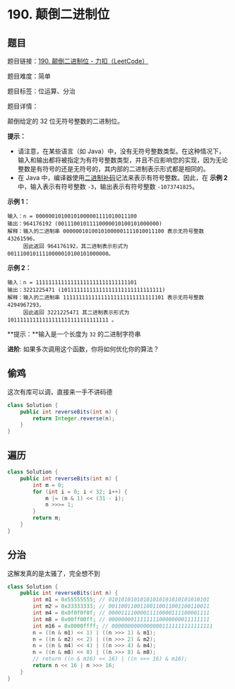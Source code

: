 # 190. 颠倒二进制位

## 题目

题目链接：[190. 颠倒二进制位 - 力扣（LeetCode）](https://leetcode.cn/problems/reverse-bits/description/)

题目难度：简单

题目标签：位运算、分治

题目详情：

颠倒给定的 32 位无符号整数的二进制位。

**提示：**

- 请注意，在某些语言（如 Java）中，没有无符号整数类型。在这种情况下，输入和输出都将被指定为有符号整数类型，并且不应影响您的实现，因为无论整数是有符号的还是无符号的，其内部的二进制表示形式都是相同的。
- 在 Java 中，编译器使用[二进制补码](https://baike.baidu.com/item/二进制补码/5295284)记法来表示有符号整数。因此，在 **示例 2** 中，输入表示有符号整数 `-3`，输出表示有符号整数 `-1073741825`。

**示例 1：**

```
输入：n = 00000010100101000001111010011100
输出：964176192 (00111001011110000010100101000000)
解释：输入的二进制串 00000010100101000001111010011100 表示无符号整数 43261596，
     因此返回 964176192，其二进制表示形式为 00111001011110000010100101000000。
```

**示例 2：**

```
输入：n = 11111111111111111111111111111101
输出：3221225471 (10111111111111111111111111111111)
解释：输入的二进制串 11111111111111111111111111111101 表示无符号整数 4294967293，
     因此返回 3221225471 其二进制表示形式为 10111111111111111111111111111111 。
```

**提示：**输入是一个长度为 `32` 的二进制字符串

**进阶**: 如果多次调用这个函数，你将如何优化你的算法？



## 偷鸡

这次有库可以调，直接来一手不讲码德

``` java
class Solution {
    public int reverseBits(int n) {
        return Integer.reverse(n);
    }
}
```



## 遍历

``` java
class Solution {
    public int reverseBits(int n) {
        int m = 0;
        for (int i = 0; i < 32; i++) {
            m |= (n & 1) << (31 - i);
            n >>>= 1;
        }
        return m;
    }
}
```



## 分治

这解发真的是太骚了，完全想不到

``` java
class Solution {
    public int reverseBits(int n) {
        int m1 = 0x55555555; // 01010101010101010101010101010101
        int m2 = 0x33333333; // 00110011001100110011001100110011
        int m4 = 0x0f0f0f0f; // 00001111000011110000111100001111
        int m8 = 0x00ff00ff; // 00000000111111110000000011111111
        int m16 = 0x0000ffff; // 00000000000000001111111111111111
        n = ((n & m1) << 1) | ((n >>> 1) & m1);
        n = ((n & m2) << 2) | ((n >>> 2) & m2);
        n = ((n & m4) << 4) | ((n >>> 4) & m4);
        n = ((n & m8) << 8) | ((n >>> 8) & m8);
        // return ((n & m16) << 16) | ((n >>> 16) & m16);
        return n << 16 | n >>> 16;
    }
}
```

